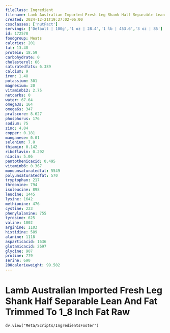 ```yaml
---
fileClass: Ingredient
filename: Lamb Australian Imported Fresh Leg Shank Half Separable Lean And Fat Trimmed To 1_8 Inch Fat Raw
created: 2024-12-21T19:27:02-06:00
cssclasses: ['nutFact']
servings: ['Default | 100g','1 oz | 28.4','1 lb | 453.6','3 oz | 85']
id: 172578
foodgroup: Meats
calories: 201
fat: 13.48
protein: 18.59
carbohydrate: 0
cholesterol: 66
saturatedfats: 6.389
calcium: 9
iron: 1.48
potassium: 301
magnesium: 20
vitaminb12: 2.75
netcarbs: 0
water: 67.64
omega3s: 164
omega6s: 347
pralscore: 8.627
phosphorus: 176
sodium: 75
zinc: 4.04
copper: 0.181
manganese: 0.01
selenium: 7.8
thiamin: 0.142
riboflavin: 0.292
niacin: 5.06
pantothenicacid: 0.495
vitaminb6: 0.367
monounsaturatedfat: 5549
polyunsaturatedfat: 570
tryptophan: 217
threonine: 794
isoleucine: 898
leucine: 1445
lysine: 1642
methionine: 476
cystine: 223
phenylalanine: 755
tyrosine: 625
valine: 1002
arginine: 1103
histidine: 589
alanine: 1118
asparticacid: 1636
glutamicacid: 2697
glycine: 907
proline: 779
serine: 690
200calorieweight: 99.502
---
```


# Lamb Australian Imported Fresh Leg Shank Half Separable Lean And Fat Trimmed To 1_8 Inch Fat Raw

```dataviewjs
dv.view("Meta/Scripts/IngredientsFooter")
```